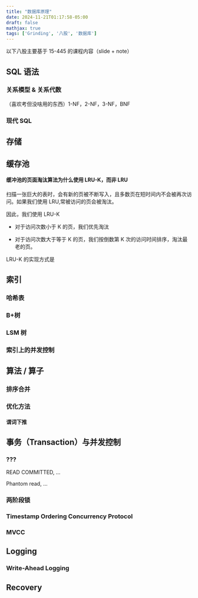 ```yaml
---
title: "数据库原理"
date: 2024-11-21T01:17:58-05:00
draft: false
mathjax: true
tags: ['Grinding', '八股', '数据库']
---
```


以下八股主要基于 15-445 的课程内容（slide + note）

## SQL 语法

### 关系模型 & 关系代数

（喜欢考但没啥用的东西）1-NF，2-NF，3-NF，BNF

### 现代 SQL

## 存储

## 缓存池

#### 缓冲池的页面淘汰算法为什么使用 LRU-K，而非 LRU

扫描一张巨大的表时，会有新的页被不断写入，且多数页在短时间内不会被再次访问。如果我们使用 LRU,常被访问的页会被淘汰。

因此，我们使用 LRU-K

- 对于访问次数小于 K 的页，我们优先淘汰

- 对于访问次数大于等于 K 的页，我们按倒数第 K 次的访问时间排序，淘汰最老的页。

LRU-K 的实现方式是

## 索引

### 哈希表

### B+树

### LSM 树

### 索引上的并发控制

## 算法 / 算子

### 排序合并

### 优化方法

#### 谓词下推

## 事务（Transaction）与并发控制

### ???

READ COMMITTED, ...

Phantom read, ...

### 两阶段锁

### Timestamp Ordering Concurrency Protocol

### MVCC

## Logging

### Write-Ahead Logging

## Recovery
